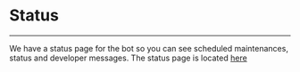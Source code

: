# Status
---
We have a status page for the bot so you can see scheduled maintenances, status and developer messages. The status page is located [here](https://emojifier.statuspage.io)
